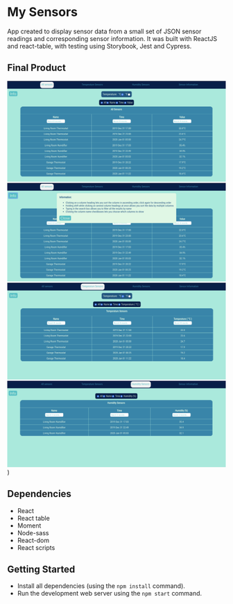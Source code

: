 # My Sensors

App created to display sensor data from a small set of JSON sensor readings and corresponding sensor information. It was built with ReactJS and react-table, with testing using Storybook, Jest and Cypress.

## Final Product

!["Initial View"](https://github.com/lucymidgley/my-sensors/blob/master/public/initial.png?raw=true)
!["Information"](https://github.com/lucymidgley/my-sensors/blob/master/public/Info.png?raw=true)
!["Temperature Sensors"](https://github.com/lucymidgley/my-sensors/blob/master/public/temp.png?raw=true)
!["Humidity Sensors"](https://github.com/lucymidgley/my-sensors/blob/master/public/humid.png?raw=true))


## Dependencies

- React
- React table
- Moment
- Node-sass
- React-dom
- React scripts

## Getting Started

- Install all dependencies (using the `npm install` command).
- Run the development web server using the `npm start` command.
